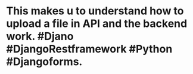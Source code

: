 # This makes u to understand how to upload a file in API and the backend work. #Djano #DjangoRestframework #Python #Djangoforms.

